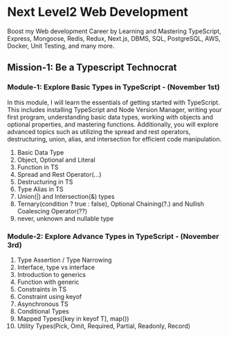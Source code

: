 # Next Level2 Web Development

Boost my Web development Career by Learning and Mastering TypeScript, Express, Mongoose, Redis, Redux, Next.js, DBMS, SQL, PostgreSQL, AWS, Docker, Unit Testing, and many more.

## Mission-1: Be a Typescript Technocrat

### Module-1: Explore Basic Types in TypeScript - (November 1st)

In this module, I will learn the essentials of getting started with TypeScript. This includes installing TypeScript and Node Version Manager, writing your first program, understanding basic data types, working with objects and optional properties, and mastering functions. Additionally, you will explore advanced topics such as utilizing the spread and rest operators, destructuring, union, alias, and intersection for efficient code manipulation.

1. Basic Data Type
1. Object, Optional and Literal
1. Function in TS
1. Spread and Rest Operator(...)
1. Destructuring in TS
1. Type Alias in TS
1. Union(|) and Intersection(&) types
1. Ternary(condition ? true : false), Optional Chaining(?.) and Nullish Coalescing Operator(??)
1. never, unknown and nullable type

### Module-2: Explore Advance Types in TypeScript - (November 3rd)

1. Type Assertion / Type Narrowing
1. Interface, type vs interface
1. Introduction to generics
1. Function with generic
1. Constraints in TS
1. Constraint using keyof
1. Asynchronous TS
1. Conditional Types
1. Mapped Types([key in keyof T], map())
1. Utility Types(Pick, Omit, Required, Partial, Readonly, Record)
